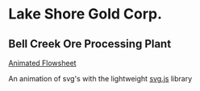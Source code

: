 # Lake Shore Gold Corp.
## Bell Creek Ore Processing Plant
[Animated Flowsheet](http://www.lsgold.com/bell-creek-ore-processing-plant)

An animation of svg's with the lightweight [svg.js](https://github.com/wout/svg.js) library
